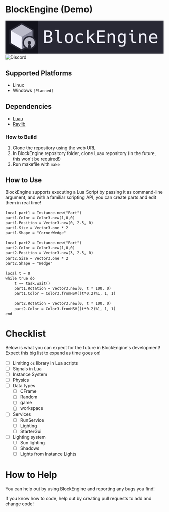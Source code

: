 # BlockEngine (Demo)
<img src="repo/BlockEngineCard.png"/>
<a href="https://discord.gg/xMPCsx3dNf" style="text-decoration:none;">
    <img src="https://img.shields.io/badge/Discord-5865F2?logo=discord&logoColor=white&style=for-the-badge" alt="Discord"/>
</a>

## Supported Platforms
- Linux
- Windows `[Planned]`

## Dependencies
- [Luau](https://github.com/luau-lang/luau)
- [Raylib](https://github.com/raysan5/raylib)

### How to Build
1. Clone the repository using the web URL
2. In BlockEngine repository folder, clone Luau repository (In the future, this won't be required!)
3. Run makefile with `make`

## How to Use
BlockEngine supports executing a Lua Script by passing it as command-line argument, and with a familiar scripting API, you can create parts and edit them in real time!
```luau
local part1 = Instance.new("Part")
part1.Color = Color3.new(1,0,0)
part1.Position = Vector3.new(0, 2.5, 0)
part1.Size = Vector3.one * 2
part1.Shape = "CornerWedge"

local part2 = Instance.new("Part")
part2.Color = Color3.new(1,0,0)
part2.Position = Vector3.new(3, 2.5, 0)
part2.Size = Vector3.one * 2
part2.Shape = "Wedge"

local t = 0
while true do
    t += task.wait()
    part1.Rotation = Vector3.new(0, t * 100, 0)
    part1.Color = Color3.fromHSV((t*0.2)%1, 1, 1)

    part2.Rotation = Vector3.new(0, t * 100, 0)
    part2.Color = Color3.fromHSV((t*0.2)%1, 1, 1)
end
```

# Checklist
Below is what you can expect for the future in BlockEngine's development! Expect this big list to expand as time goes on!
- [ ] Limiting `os` library in Lua scripts
- [ ] Signals in Lua
- [ ] Instance System
- [ ] Physics
- [ ] Data types
  - [ ] CFrame
  - [ ] Random
  - [ ] game
  - [ ] workspace
- [ ] Services
  - [ ] RunService
  - [ ] Lighting
  - [ ] StarterGui
- [ ] Lighting system
  - [ ] Sun lighting
  - [ ] Shadows
  - [ ] Lights from Instance Lights

# How to Help
You can help out by using BlockEngine and reporting any bugs you find!

If you know how to code, help out by creating pull requests to add and change code!
